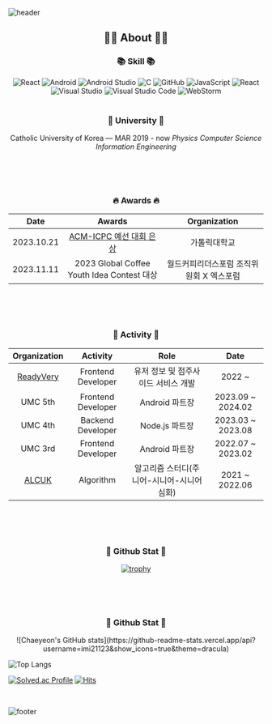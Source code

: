 ![header](https://capsule-render.vercel.app/api?type=waving&color=auto&height=300&section=header&text=welcome&animation=fadeIn&fontSize=90&desc=chaeyeon's%20github&descAlign=70&descAlignY=65)

<div align=center>
 
 <h2 align="center">👨‍💻 About 👨‍💻</h2>

 <h3 align="center">📚 Skill 📚</h3>
 
<div align="center">
<img alt="React" src="https://img.shields.io/badge/-ReactJs-61DAFB?logo=react&logoColor=white&style=flat"/>
<img alt="Android" src="https://img.shields.io/badge/Android-3DDC84?style=flat-square&logo=android&logoColor=white"/>
<img alt="Android Studio" src="https://img.shields.io/badge/Android Studio-3DDC84?style=flat-square&logo=Android Studio&logoColor=white"/>
<img alt="C" src="https://img.shields.io/badge/C-A8B9CC?style=flat-square&logo=C&logoColor=white"/>
<img alt="GitHub" src="https://img.shields.io/badge/GitHub-181717?style=flat-square&logo=GitHub&logoColor=white"/>
<img alt="JavaScript" src="https://img.shields.io/badge/JavaScript-F7DF1E?style=flat-square&logo=javascript&logoColor=black"/>
<img alt="React" src="https://img.shields.io/badge/React-61DAFB?style=flat-square&logo=React&logoColor=black"/>
<img alt="Visual Studio" src="https://img.shields.io/badge/Visual Studio-5C2D91?style=flat-square&logo=Visual Studio&logoColor=white"/>
<img alt="Visual Studio Code" src="https://img.shields.io/badge/Visual Studio Code-007ACC?style=flat-square&logo=Visual Studio Code&logoColor=white"/>
<img alt="WebStorm" src="https://img.shields.io/badge/WebStorm-000000?style=flat-square&logo=WebStorm&logoColor=white"/> 
<br>
</div>
<br> 

<h3 align="center">🏫 University 🏫</h3>
<p align="center">
Catholic University of Korea — MAR  2019 - now
<em>Physics</em>
<em>Computer Science Information Engineering</em>
</p>   

</br>
</br>
</br>

<h3 align="center"> 🔥 Awards 🔥</h3>

|Date|Awards|Organization|
|:---:|:---:|:---:|
|2023.10.21| [ACM-ICPC 예선 대회 은상](https://img1.daumcdn.net/thumb/R1280x0/?scode=mtistory2&fname=https%3A%2F%2Fblog.kakaocdn.net%2Fdn%2FbJeuqu%2FbtsBMQOmKby%2FoMUxNwcur5KXBNQylAYih1%2Fimg.png)| 가톨릭대학교 |
|2023.11.11| 2023 Global Coffee Youth Idea Contest 대상 | 월드커피리더스포럼 조직위원회 X 엑스포럼|

</br>
</br>
</br>
 
<h3 align="center"> 🧩 Activity 🧩</h3>

|Organization|Activity|Role|Date|
|:---:|:---:|:---:|:---:|
| [ReadyVery](https://readyvery.com/) | Frontend Developer| 유저 정보 및 점주사이드 서비스 개발 |2022 ~ |
| UMC 5th | Frontend Developer | Android 파트장 | 2023.09 ~ 2024.02 |
| UMC 4th | Backend Developer | Node.js 파트장 |2023.03 ~ 2023.08|
| UMC 3rd | Frontend Developer | Android 파트장 | 2022.07 ~ 2023.02 |
| [ALCUK](https://alcuk.co.kr/) | Algorithm | 알고리즘 스터디(주니어-시니어-시니어 심화) | 2021 ~ 2022.06 |

</br>
</br>
</br>
 
<h3 align="center"> 🧩 Github Stat 🧩 </h3>

[![trophy](https://github-profile-trophy.vercel.app/?username=imi21123)](https://github.com/ryo-ma/github-profile-trophy)

</br>
</br>
</br>
 
<h3 align="center"> 🧩 Github Stat 🧩 </h3>
![Chaeyeon's GitHub stats](https://github-readme-stats.vercel.app/api?username=imi21123&show_icons=true&theme=dracula) 
</div>

![Top Langs](https://github-readme-stats.vercel.app/api/top-langs/?username=imi21123&layout=compact&theme=dracula)

[![Solved.ac Profile](http://mazassumnida.wtf/api/v2/generate_badge?boj=imi21123)](https://solved.ac/imi21123) [![Hits](https://hits.seeyoufarm.com/api/count/incr/badge.svg?url=https%3A%2F%2Fgithub.com%2Fimi21123&count_bg=%23FFA6CE&title_bg=%2395D0E1&icon=&icon_color=%23E7E7E7&title=hits&edge_flat=false)](https://hits.seeyoufarm.com)

<br>

![footer](https://capsule-render.vercel.app/api?type=slice&color=EFDC05&height=40&section=footer)

